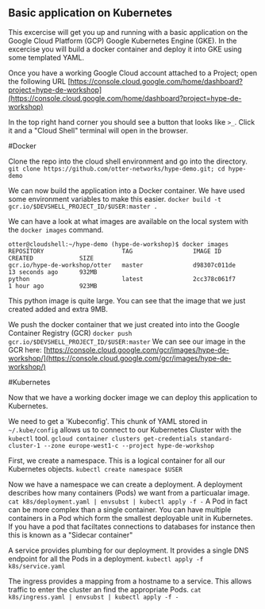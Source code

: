 ## Basic application on Kubernetes
This excercise will get you up and running with a basic application on the Google Cloud Platform (GCP) Google Kubernetes Engine (GKE). In the excercise you will build a docker container and deploy it into GKE using some templated YAML.

Once you have a working Google Cloud account attached to a Project; open the following URL [https://console.cloud.google.com/home/dashboard?project=hype-de-workshop](https://console.cloud.google.com/home/dashboard?project=hype-de-workshop)

In the top right hand corner you should see a button that looks like `>_`. Click it and a "Cloud Shell" terminal will open in the browser.

#Docker

Clone the repo into the cloud shell environment and go into the directory.
```git clone https://github.com/otter-networks/hype-demo.git; cd hype-demo```

We can now build the application into a Docker container. We have used some environment variables to make this easier.
```docker build -t gcr.io/$DEVSHELL_PROJECT_ID/$USER:master .```

We can have a look at what images are available on the local system with the `docker images` command.
```
otter@cloudshell:~/hype-demo (hype-de-workshop)$ docker images
REPOSITORY                      TAG                 IMAGE ID            CREATED             SIZE
gcr.io/hype-de-workshop/otter   master              d98307c011de        13 seconds ago      932MB
python                          latest              2cc378c061f7        1 hour ago          923MB
```
This python image is quite large. You can see that the image that we just created added and extra 9MB.

We push the docker container that we just created into into the Google Container Registry (GCR)
```docker push gcr.io/$DEVSHELL_PROJECT_ID/$USER:master```
We can see our image in the GCR here: [https://console.cloud.google.com/gcr/images/hype-de-workshop/](https://console.cloud.google.com/gcr/images/hype-de-workshop/)

#Kubernetes 

Now that we have a working docker image we can deploy this application to Kubernetes.

We need to get a 'Kubeconfig'. This chunk of YAML stored in `~/.kube/config` allows us to connect to our Kubernetes Cluster with the `kubectl` tool.
```gcloud container clusters get-credentials standard-cluster-1 --zone europe-west1-c --project hype-de-workshop```
 
First, we create a namespace. This is a logical container for all our Kubernetes objects.
```kubectl create namespace $USER```

Now we have a namespace we can create a deployment. A deployment describes how many containers (Pods) we want from a particualar image.
```cat k8s/deployment.yaml | envsubst | kubectl apply -f -```
A Pod in fact can be more complex than a single container. You can have multiple containers in a Pod which form the smallest deployable unit in Kubernetes. If you have a pod that faciltates connections to databases for instance then this is known as a "Sidecar container"  

A service provides plumbing for our deployment. It provides a single DNS endpoint for all the Pods in a deployment.
```kubectl apply -f k8s/service.yaml```

The ingress provides a mapping from a hostname to a service. This allows traffic to enter the cluster an find the appropriate Pods. 
```cat k8s/ingress.yaml | envsubst | kubectl apply -f -```
